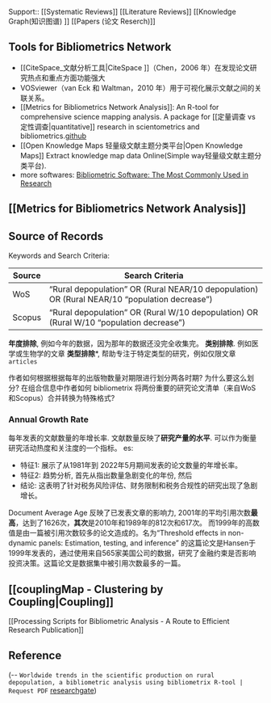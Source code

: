 
Support::
[[Systematic Reviews]]
[[Literature Reviews]]
[[Knowledge Graph(知识图谱) ]]
[[Papers (论文  Reserch)]]

## Tools for Bibliometrics Network
- [[CiteSpace_文献分析工具|CiteSpace ]]（Chen，2006 年）在发现论文研究热点和重点方面功能强大
- VOSviewer（van Eck 和 Waltman，2010 年）用于可视化展示文献之间的关联关系。
- [[Metrics for Bibliometrics Network Analysis]]: An R-tool for comprehensive science mapping analysis. A package for [[定量调查 vs 定性调查|quantitative]] research in scientometrics and bibliometrics.[github](https://github.com/massimoaria/bibliometrix)
- [[Open Knowledge Maps 轻量级文献主题分类平台|Open Knowledge Maps]] Extract  knowledge map data Online(Simple way轻量级文献主题分类平台).
- more softwares: [Bibliometric Software: The Most Commonly Used in Research](https://ceur-ws.org/Vol-3282/icaiw_aiesd_1.pdf) 

 
## [[Metrics for Bibliometrics Network Analysis]]


## Source of Records 

Keywords and Search Criteria: 

| Source | Search Criteria |
| ------ | --------------- |
| WoS    | “Rural depopulation” OR (Rural NEAR/10 depopulation) OR (Rural NEAR/10 “population decrease”) |
| Scopus | “Rural depopulation” OR (Rural W/10 depopulation) OR (Rural W/10 “population decrease”) |

**年度排除**, 例如今年的数据，因为那年的数据还没完全收集完。
**类别排除**. 例如医学或生物学的文章
**类型排除***, 帮助专注于特定类型的研究，例如仅限文章  `articles`

作者如何根据根据每年的出版物数量对期限进行划分两各时期? 为什么要这么划分?
在组合信息中作者如何 bibliometrix 将两份重要的研究论文清单（来自WoS和Scopus）合并转换为特殊格式?

### Annual Growth Rate
每年发表的文献数量的年增长率. 文献数量反映了**研究产量的水平**.  可以作为衡量研究活动热度和关注度的一个指标。
es: 
- 特征1: 展示了从1981年到 2022年5月期间发表的论文数量的年增长率。
- 特征2: 趋势分析, 首先从指出数量急剧变化的年份, 然后
- 结论: 这表明了针对税务风险评估、财务限制和税务合规性的研究出现了急剧增长。


Document Average Age
反映了已发表文章的影响力, 
2001年的平均引用次数**最高**，达到了1626次，**其次**是2010年和1989年的812次和617次。
而1999年的高数值是由一篇被引用次数较多的论文造成的。名为“Threshold effects in non-dynamic panels: Estimation, testing, and inference” 的这篇论文是Hansen于1999年发表的，通过使用来自565家美国公司的数据，研究了金融约束是否影响投资决策。这篇论文是数据集中被引用次数最多的一篇。

## [[couplingMap - Clustering by Coupling|Coupling]]

[[Processing Scripts for Bibliometric Analysis - A Route to Efficient Research Publication]]


## Reference
(-- `Worldwide trends in the scientific production on rural depopulation, a bibliometric analysis using bibliometrix R-tool | Request PDF` [researchgate](https://www.researchgate.net/publication/342255364_Worldwide_trends_in_the_scientific_production_on_rural_depopulation_a_bibliometric_analysis_using_bibliometrix_R-tool))

